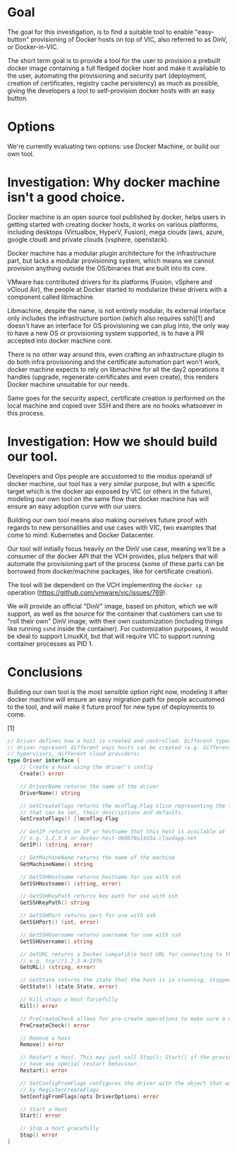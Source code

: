 # Goal

The goal for this investigation, is to find a suitable tool to enable "easy-button" provisioning of Docker hosts on top of VIC, also referred to as DinV, or Docker-in-VIC.

The short term goal is to provide a tool for the user to provision a prebuilt docker image containing a full fledged docker host and make it available to the user, automating the provisioning and security part (deployment, creation of certificates, registry cache persistency) as much as possible, giving the developers a tool to self-provision docker hosts with an easy button.

# Options

We're currently evaluating two options: use Docker Machine, or build our own tool.

# Investigation: Why docker machine isn't a good choice.

Docker machine is an open source tool published by docker, helps users in getting started with creating docker hosts, it works on various platforms, including desktops (Virtualbox, HyperV, Fusion), mega clouds (aws, azure, google cloud) and private clouds (vsphere, openstack).

Docker machine has a modular plugin architecture for the infrastructure part, but lacks a modular provisioning system, which means we cannot provision anything outside the OS/binaries that are built into its core.

VMware has contributed drivers for its platforms (Fusion, vSphere and vCloud Air), the people at Docker started to modularize these drivers with a component called libmachine.

Libmachine, despite the name, is not entirely modular, its external interface only includes the infrastructure portion (which also requires ssh)[1]  and doesn't have an interface for OS provisioning we can plug into, the only way to have a new OS or provisioning system supported, is to have a PR accepted into docker machine core.

There is no other way around this, even crafting an infrastructure plugin to do both infra provisioning and the certificate automation part won't work, docker machine expects to rely on libmachine for all the day2 operations it handles (upgrade, regenerate-certificates and even create), this renders Docker machine unsuitable for our needs.

Same goes for the security aspect, certificate creation is performed on the local machine and copied over SSH and there are no hooks whatsoever in this process.

# Investigation: How we should build our tool.

Developers and Ops people are accustomed to the modus operandi of docker machine, our tool has a very similar purpose, but with a specific target which is the docker api exposed by VIC (or others in the future), modeling our own tool on the same flow that docker machine has will ensure an easy adoption curve with our users.

Building our own tool means also making ourselves future proof with regards to new personalities and use cases with VIC, two examples that come to mind: Kubernetes and Docker Datacenter.

Our tool will initially focus heavily on the DinV use case, meaning we'll be a consumer of the docker API that the VCH provides, plus helpers that will automate the provisioning part of the process (some of these parts can be borrowed from docker/machine packages, like for certificate creation).

The tool will be dependent on the VCH implementing the `docker cp` operation (https://github.com/vmware/vic/issues/769).

We will provide an official "DinV" image, based on photon, which we will support, as well as the source for the container that customers can use to "roll their own" DinV image, with their own customization (including things like running `sshd` inside the container). For customization purposes, it would be ideal to support LinuxKit, but that will require VIC to support running container processes as PID 1.

# Conclusions

Building our own tool is the most sensible option right now, modeling it after docker machine will ensure an easy migration path for people accustomed to the tool, and will make it future proof for new type of deployments to come.

[1]
```go
// Driver defines how a host is created and controlled. Different types of
// driver represent different ways hosts can be created (e.g. different
// hypervisors, different cloud providers)
type Driver interface {
	// Create a host using the driver's config
	Create() error

	// DriverName returns the name of the driver
	DriverName() string

	// GetCreateFlags returns the mcnflag.Flag slice representing the flags
	// that can be set, their descriptions and defaults.
	GetCreateFlags() []mcnflag.Flag

	// GetIP returns an IP or hostname that this host is available at
	// e.g. 1.2.3.4 or docker-host-d60b70a14d3a.cloudapp.net
	GetIP() (string, error)

	// GetMachineName returns the name of the machine
	GetMachineName() string

	// GetSSHHostname returns hostname for use with ssh
	GetSSHHostname() (string, error)

	// GetSSHKeyPath returns key path for use with ssh
	GetSSHKeyPath() string

	// GetSSHPort returns port for use with ssh
	GetSSHPort() (int, error)

	// GetSSHUsername returns username for use with ssh
	GetSSHUsername() string

	// GetURL returns a Docker compatible host URL for connecting to this host
	// e.g. tcp://1.2.3.4:2376
	GetURL() (string, error)

	// GetState returns the state that the host is in (running, stopped, etc)
	GetState() (state.State, error)

	// Kill stops a host forcefully
	Kill() error

	// PreCreateCheck allows for pre-create operations to make sure a driver is ready for creation
	PreCreateCheck() error

	// Remove a host
	Remove() error

	// Restart a host. This may just call Stop(); Start() if the provider does not
	// have any special restart behaviour.
	Restart() error

	// SetConfigFromFlags configures the driver with the object that was returned
	// by RegisterCreateFlags
	SetConfigFromFlags(opts DriverOptions) error

	// Start a host
	Start() error

	// Stop a host gracefully
	Stop() error
}
```
